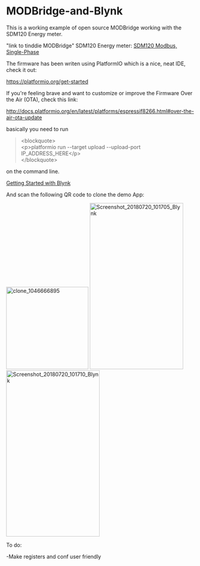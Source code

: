 # MODBridge-and-Blynk

This is a working example of open source MODBridge working with the SDM120 Energy meter.

"link to tinddie MODBridge"
SDM120 Energy meter: <a href="http://gestyy.com/wJ2uKW" target="_blank" rel="noopener">SDM120 Modbus, Single-Phase</a></p>
The firmware has been writen using PlatformIO which is a nice, neat IDE, check it out: <p><a title="Learn how to install PlatformIO IDE" href="https://platformio.org/get-started" target="_blank" rel="noopener">https://platformio.org/get-started</a>

If you're feeling brave and want to customize or improve the Firmware Over the Air (OTA), check this link: <p><a title="Over-the-Air (OTA) update" href="http://docs.platformio.org/en/latest/platforms/espressif8266.html#over-the-air-ota-update" target="_blank" rel="noopener">http://docs.platformio.org/en/latest/platforms/espressif8266.html#over-the-air-ota-update</a></p> basically you need to run <blockquote>
<p>&lt;blockquote&gt;<br />&lt;p&gt;platformio run --target upload --upload-port IP_ADDRESS_HERE&lt;/p&gt;<br />&lt;/blockquote&gt;</p>
</blockquote> on the command line.

<p><a href="https://www.blynk.cc/getting-started/" target="_blank" rel="noopener">Getting Started with Blynk</a></p>

And scan the following QR code to clone the demo App:
<p><a href="https://imgbb.com/"><img src="https://image.ibb.co/icuMPJ/clone_1046666895.png" alt="clone_1046666895" width="220" height="220" border="0" /></a> <a href="https://ibb.co/iXgPdd"><img src="https://preview.ibb.co/i1pXWy/Screenshot_20180720_101705_Blynk.jpg" alt="Screenshot_20180720_101705_Blynk" width="250" height="444" border="0" /></a> <a href="https://ibb.co/dPpAJd"><img src="https://preview.ibb.co/fwQjdd/Screenshot_20180720_101710_Blynk.jpg" alt="Screenshot_20180720_101710_Blynk" width="250" height="444" border="0" /></a></p>

To do:

-Make registers and conf user friendly
